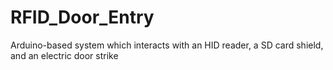 # RFID_Door_Entry
Arduino-based system which interacts with an HID reader, a SD card shield, and an electric door strike
